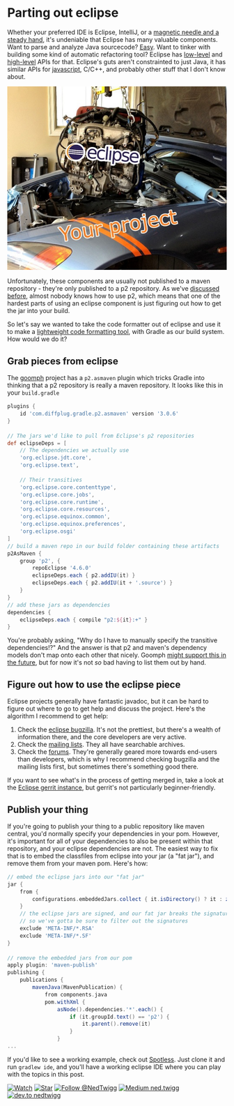 # Parting out eclipse

Whether your preferred IDE is Eclipse, IntelliJ, or a [magnetic needle and a steady hand](https://xkcd.com/378/), it's undeniable that Eclipse has many valuable components.  Want to parse and analyze Java sourcecode?  [Easy](http://help.eclipse.org/neon/topic/org.eclipse.jdt.doc.isv/reference/api/org/eclipse/jdt/core/dom/ASTParser.html).  Want to tinker with building some kind of automatic refactoring tool?  Eclipse has [low-level](http://help.eclipse.org/neon/topic/org.eclipse.jdt.doc.isv/reference/api/org/eclipse/jdt/core/dom/rewrite/package-summary.html) and [high-level](http://help.eclipse.org/neon/topic/org.eclipse.jdt.doc.isv/reference/api/org/eclipse/jdt/core/refactoring/package-summary.html) APIs for that.  Eclipse's guts aren't constrainted to just Java, it has similar APIs for [javascript](http://help.eclipse.org/kepler/topic/org.eclipse.wst.jsdt.doc/reference/api/overview-summary.html), C/C++, and probably other stuff that I don't know about.

![Dingle Dangle! by Grant. C from Flickr https://www.flickr.com/photos/grant_subaru/14175646490/in/photolist-nADTQ7-5JjmY5-5Jf8x2-5JjmHE-6eH3Kf-7JdcJP-5Jf6d4-5Jf8h6-5Jf94F-5Jjo55-5Jf84B-5Jf726-5JjnvG under https://creativecommons.org/licenses/by/2.0/  Modified by Ned Twigg to add "Eclipse" and "Your project" text](parting-out.jpg)

Unfortunately, these components are usually not published to a maven repository - they're only published to a p2 repository.  As we've [discussed before](http://discuss.diffplug.com/t/p2-maven-and-gradle), almost nobody knows how to use p2, which means that one of the hardest parts of using an eclipse component is just figuring out how to get the jar into your build.

So let's say we wanted to take the code formatter out of eclipse and use it to make a [lightweight code formatting tool](https://github.com/diffplug/spotless), with Gradle as our build system.  How would we do it?

## Grab pieces from eclipse

The [goomph](https://github.com/diffplug/goomph) project has a `p2.asmaven` plugin which tricks Gradle into thinking that a p2 repository is really a maven repository.  It looks like this in your `build.gradle`

```groovy
plugins {
	id 'com.diffplug.gradle.p2.asmaven' version '3.0.6'
}

// The jars we'd like to pull from Eclipse's p2 repositories
def eclipseDeps = [
	// The dependencies we actually use
	'org.eclipse.jdt.core',
	'org.eclipse.text',

	// Their transitives
	'org.eclipse.core.contenttype',
	'org.eclipse.core.jobs',
	'org.eclipse.core.runtime',
	'org.eclipse.core.resources',
	'org.eclipse.equinox.common',
	'org.eclipse.equinox.preferences',
	'org.eclipse.osgi'
]
// build a maven repo in our build folder containing these artifacts
p2AsMaven {
	group 'p2', {
		repoEclipse '4.6.0'
		eclipseDeps.each { p2.addIU(it) }
		eclipseDeps.each { p2.addIU(it + '.source') }
	}
}
// add these jars as dependencies
dependencies {
	eclipseDeps.each { compile "p2:${it}:+" }
}
```

You're probably asking, "Why do I have to manually specify the transitive dependencies!?"  And the answer is that p2 and maven's dependency models don't map onto each other that nicely.  Goomph [might support this in the future](https://github.com/diffplug/goomph/issues/5), but for now it's not *so* bad having to list them out by hand.

## Figure out how to use the eclipse piece

Eclipse projects generally have fantastic javadoc, but it can be hard to figure out where to go to get help and discuss the project.  Here's the algorithm I recommend to get help:

1. Check the [eclipse bugzilla](https://bugs.eclipse.org/bugs/enter_bug.cgi).  It's not the prettiest, but there's a wealth of information there, and the core developers are very active.
2. Check the [mailing lists](https://dev.eclipse.org/mailman/listinfo).  They all have searchable archives.
3. Check the [forums](https://www.eclipse.org/forums/?).  They're generally geared more towards end-users than developers, which is why I recommend checking bugzilla and the mailing lists first, but sometimes there's something good there.

If you want to see what's in the process of getting merged in, take a look at the [Eclipse gerrit instance](https://git.eclipse.org/r/#/admin/projects/), but gerrit's not particularly beginner-friendly.

## Publish your thing

If you're going to publish your thing to a public repository like maven central, you'd normally specify your dependencies in your pom.  However, it's important for all of your dependencies to also be present within that repository, and your eclipse dependencies are not.  The easiest way to fix that is to embed the classfiles from eclipse into your jar (a "fat jar"), and remove them from your maven pom.  Here's how:

```groovy
// embed the eclipse jars into our "fat jar"
jar {
	from {
		configurations.embeddedJars.collect { it.isDirectory() ? it : zipTree(it) }
	}
	// the eclipse jars are signed, and our fat jar breaks the signatures
	// so we've gotta be sure to filter out the signatures
	exclude 'META-INF/*.RSA'
	exclude 'META-INF/*.SF'
}

// remove the embedded jars from our pom
apply plugin: 'maven-publish'
publishing {
	publications {
		mavenJava(MavenPublication) {
			from components.java
			pom.withXml {
				asNode().dependencies.'*'.each() {
					if (it.groupId.text() == 'p2') {
						it.parent().remove(it)
					}
				}
...
```

If you'd like to see a working example, check out [Spotless](https://github.com/diffplug/spotless).  Just clone it and run `gradlew ide`, and you'll have a working eclipse IDE where you can play with the topics in this post.

<!---freshmark follow
output = follow;
-->
[![Watch](https://img.shields.io/github/watchers/diffplug/blog.svg?style=social&label=Watch)](https://github.com/nedtwigg/blog/subscription)
[![Star](https://img.shields.io/github/stars/diffplug/blog.svg?style=social&label=Star)](https://github.com/nedtwigg/blog/stargazers)
[![Follow @NedTwigg](https://img.shields.io/twitter/follow/NedTwigg.svg?style=social&label=Follow)](https://twitter.com/NedTwigg)
[![Medium ned.twigg](https://img.shields.io/badge/Follow-41-blue.svg?style=social&logo=medium)](https://dev.to/nedtwigg)
[![dev.to nedtwigg](https://img.shields.io/badge/Follow-0-blue.svg?style=social&logo=dev.to)](https://dev.to/nedtwigg)
<!---freshmark /follow -->
